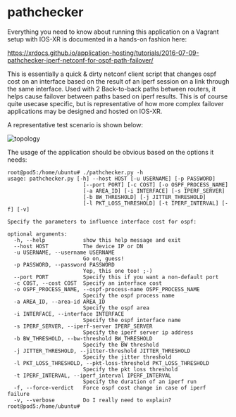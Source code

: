 # pathchecker

Everything you need to know about running this application on a Vagrant setup with IOS-XR is documented in a hands-on fashion here:  

<https://xrdocs.github.io/application-hosting/tutorials/2016-07-09-pathchecker-iperf-netconf-for-ospf-path-failover/>


This is essentially a quick & dirty netconf client script that changes ospf cost on an interface based on the result of an iperf session on a link through the same interface.
Used with 2 Back-to-back paths between routers, it helps cause failover between paths based on iperf results. This is of course quite usecase specific, but is representative of how more complex failover applications may be designed and hosted on IOS-XR.


A representative test scenario is shown below:

![topology](https://xrdocs.github.io/xrdocs-images/assets/images/ospf-iperf-ncclient.png)

The usage of the application should be obvious based on the options it needs:

```
root@pod5:/home/ubuntu# ./pathchecker.py -h
usage: pathchecker.py [-h] --host HOST [-u USERNAME] [-p PASSWORD]
                        [--port PORT] [-c COST] [-o OSPF_PROCESS_NAME]
                        [-a AREA_ID] [-i INTERFACE] [-s IPERF_SERVER]
                        [-b BW_THRESHOLD] [-j JITTER_THRESHOLD]
                        [-l PKT_LOSS_THRESHOLD] [-t IPERF_INTERVAL] [-f] [-v]

Specify the parameters to influence interface cost for ospf:

optional arguments:
  -h, --help            show this help message and exit
  --host HOST           The device IP or DN
  -u USERNAME, --username USERNAME
                        Go on, guess!
  -p PASSWORD, --password PASSWORD
                        Yep, this one too! ;-)
  --port PORT           Specify this if you want a non-default port
  -c COST, --cost COST  Specify an interface cost
  -o OSPF_PROCESS_NAME, --ospf-process-name OSPF_PROCESS_NAME
                        Specify the ospf process name
  -a AREA_ID, --area-id AREA_ID
                        Specify the ospf area
  -i INTERFACE, --interface INTERFACE
                        Specify the ospf interface name
  -s IPERF_SERVER, --iperf-server IPERF_SERVER
                        Specify the iperf server ip address
  -b BW_THRESHOLD, --bw-threshold BW_THRESHOLD
                        Specify the BW threshold
  -j JITTER_THRESHOLD, --jitter-threshold JITTER_THRESHOLD
                        Specify the jitter threshold
  -l PKT_LOSS_THRESHOLD, --pkt-loss-threshold PKT_LOSS_THRESHOLD
                        Specify the pkt loss threshold
  -t IPERF_INTERVAL, --iperf_interval IPERF_INTERVAL
                        Specify the duration of an iperf run
  -f, --force-verdict   Force ospf cost change in case of iperf failure
  -v, --verbose         Do I really need to explain?
root@pod5:/home/ubuntu# 
```


 
